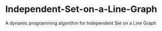 # Independent-Set-on-a-Line-Graph
A dynamic programming algorithm for Independent Set on a Line Graph 
